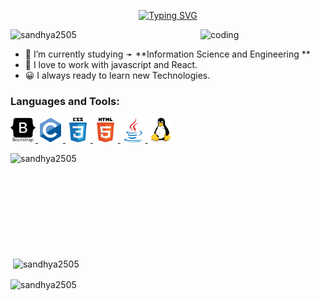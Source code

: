 <p align="center"><a href="https://git.io/typing-svg"><img src="https://readme-typing-svg.demolab.com?font=Fira+Code&pause=1000&color=12990C&width=435&lines=Hi+%F0%9F%91%8B%2C+I'm+Sandhya;Front-end+developer." alt="Typing SVG" /></a></p>

<img
  align="right"
  width="200"
  alt="coding"
  src="https://cdn.dribbble.com/users/1857592/screenshots/3848396/character-typing.gif"
/>

<p align="left"> <img src="https://komarev.com/ghpvc/?username=sandhya2505&label=Profile%20views&color=0e75b6&style=flat" alt="sandhya2505" /> </p>

- 🌱 I’m currently studying ➛ **Information Science and Engineering **
- 🥰 I love to work with javascript and React.
- 😀   I  always ready to learn new Technologies.


<h3 align="left">Languages and Tools:</h3>
<p align="left"> <a href="https://getbootstrap.com" target="_blank" rel="noreferrer"> <img src="https://raw.githubusercontent.com/devicons/devicon/master/icons/bootstrap/bootstrap-plain-wordmark.svg" alt="bootstrap" width="40" height="40"/> </a> <a href="https://www.cprogramming.com/" target="_blank" rel="noreferrer"> <img src="https://raw.githubusercontent.com/devicons/devicon/master/icons/c/c-original.svg" alt="c" width="40" height="40"/> </a> <a href="https://www.w3schools.com/css/" target="_blank" rel="noreferrer"> <img src="https://raw.githubusercontent.com/devicons/devicon/master/icons/css3/css3-original-wordmark.svg" alt="css3" width="40" height="40"/> </a> <a href="https://www.w3.org/html/" target="_blank" rel="noreferrer"> <img src="https://raw.githubusercontent.com/devicons/devicon/master/icons/html5/html5-original-wordmark.svg" alt="html5" width="40" height="40"/> </a> <a href="https://www.java.com" target="_blank" rel="noreferrer"> <img src="https://raw.githubusercontent.com/devicons/devicon/master/icons/java/java-original.svg" alt="java" width="40" height="40"/> </a> <a href="https://www.linux.org/" target="_blank" rel="noreferrer"> <img src="https://raw.githubusercontent.com/devicons/devicon/master/icons/linux/linux-original.svg" alt="linux" width="40" height="40"/> </a> </p>




<p>
    <img
    align="left"
    src="https://github-readme-stats.vercel.app/api/top-langs/?username=sandhya2505&theme=tokyonight"
    alt="sandhya2505"
  />
</p>
<br>
<br>
<br>
<br>
<br>
<br>
<br>
<br>
<br>

<p>
    &nbsp;<img
      align="center"
      src="https://github-stats-alpha.vercel.app/api?username=sandhya2505&cc=1a1b27&tc=f67da5&ic=0df1ed&bc=fff"
      alt="sandhya2505"
    />
  </p>


  <p>
    <img
      align="center"
      src="https://streak-stats.demolab.com/?user=sandhya2505&theme=tokyonight"
      alt="sandhya2505"
    />
  </p>


